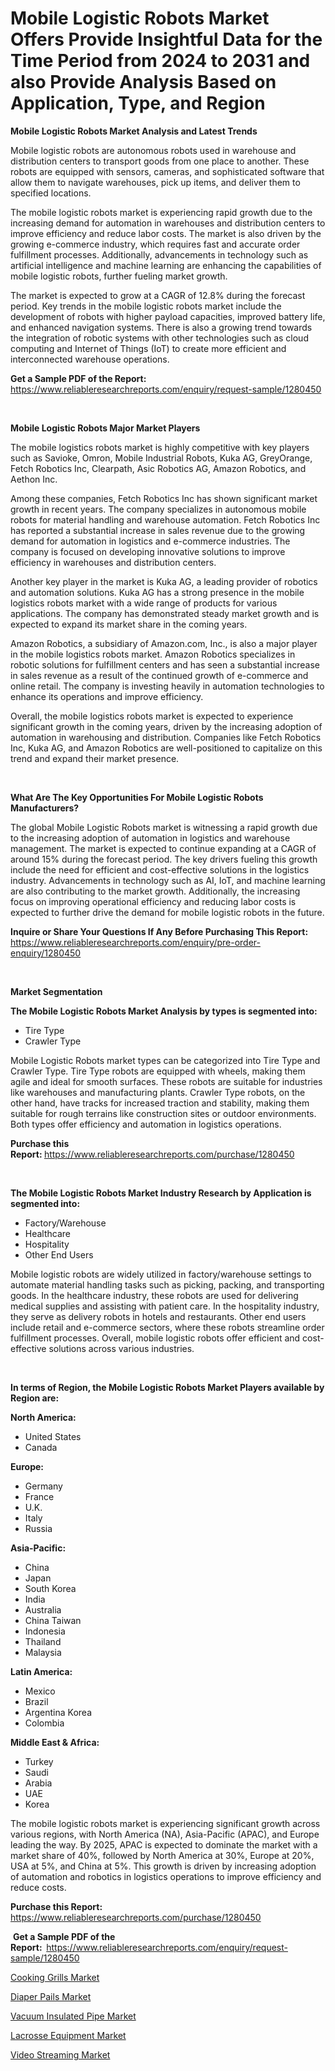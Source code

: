<p><h1>Mobile Logistic Robots Market Offers Provide Insightful Data for the Time Period from 2024 to 2031 and also Provide Analysis Based on Application, Type, and Region</h1></p><p><strong>Mobile Logistic Robots Market Analysis and Latest Trends</strong></p>
<p><p>Mobile logistic robots are autonomous robots used in warehouse and distribution centers to transport goods from one place to another. These robots are equipped with sensors, cameras, and sophisticated software that allow them to navigate warehouses, pick up items, and deliver them to specified locations. </p><p>The mobile logistic robots market is experiencing rapid growth due to the increasing demand for automation in warehouses and distribution centers to improve efficiency and reduce labor costs. The market is also driven by the growing e-commerce industry, which requires fast and accurate order fulfillment processes. Additionally, advancements in technology such as artificial intelligence and machine learning are enhancing the capabilities of mobile logistic robots, further fueling market growth.</p><p>The market is expected to grow at a CAGR of 12.8% during the forecast period. Key trends in the mobile logistic robots market include the development of robots with higher payload capacities, improved battery life, and enhanced navigation systems. There is also a growing trend towards the integration of robotic systems with other technologies such as cloud computing and Internet of Things (IoT) to create more efficient and interconnected warehouse operations.</p></p>
<p><strong>Get a Sample PDF of the Report:&nbsp;</strong> <a href="https://www.reliableresearchreports.com/enquiry/request-sample/1280450">https://www.reliableresearchreports.com/enquiry/request-sample/1280450</a></p>
<p>&nbsp;</p>
<p><strong>Mobile Logistic Robots Major Market Players</strong></p>
<p><p>The mobile logistics robots market is highly competitive with key players such as Savioke, Omron, Mobile Industrial Robots, Kuka AG, GreyOrange, Fetch Robotics Inc, Clearpath, Asic Robotics AG, Amazon Robotics, and Aethon Inc. </p><p>Among these companies, Fetch Robotics Inc has shown significant market growth in recent years. The company specializes in autonomous mobile robots for material handling and warehouse automation. Fetch Robotics Inc has reported a substantial increase in sales revenue due to the growing demand for automation in logistics and e-commerce industries. The company is focused on developing innovative solutions to improve efficiency in warehouses and distribution centers. </p><p>Another key player in the market is Kuka AG, a leading provider of robotics and automation solutions. Kuka AG has a strong presence in the mobile logistics robots market with a wide range of products for various applications. The company has demonstrated steady market growth and is expected to expand its market share in the coming years.</p><p>Amazon Robotics, a subsidiary of Amazon.com, Inc., is also a major player in the mobile logistics robots market. Amazon Robotics specializes in robotic solutions for fulfillment centers and has seen a substantial increase in sales revenue as a result of the continued growth of e-commerce and online retail. The company is investing heavily in automation technologies to enhance its operations and improve efficiency.</p><p>Overall, the mobile logistics robots market is expected to experience significant growth in the coming years, driven by the increasing adoption of automation in warehousing and distribution. Companies like Fetch Robotics Inc, Kuka AG, and Amazon Robotics are well-positioned to capitalize on this trend and expand their market presence.</p></p>
<p>&nbsp;</p>
<p><strong>What Are The Key Opportunities For Mobile Logistic Robots Manufacturers?</strong></p>
<p><p>The global Mobile Logistic Robots market is witnessing a rapid growth due to the increasing adoption of automation in logistics and warehouse management. The market is expected to continue expanding at a CAGR of around 15% during the forecast period. The key drivers fueling this growth include the need for efficient and cost-effective solutions in the logistics industry. Advancements in technology such as AI, IoT, and machine learning are also contributing to the market growth. Additionally, the increasing focus on improving operational efficiency and reducing labor costs is expected to further drive the demand for mobile logistic robots in the future.</p></p>
<p><strong>Inquire or Share Your Questions If Any Before Purchasing This Report:</strong> <a href="https://www.reliableresearchreports.com/enquiry/pre-order-enquiry/1280450">https://www.reliableresearchreports.com/enquiry/pre-order-enquiry/1280450</a></p>
<p>&nbsp;</p>
<p><strong>Market Segmentation</strong></p>
<p><strong>The Mobile Logistic Robots Market Analysis by types is segmented into:</strong></p>
<p><ul><li>Tire Type</li><li>Crawler Type</li></ul></p>
<p><p>Mobile Logistic Robots market types can be categorized into Tire Type and Crawler Type. Tire Type robots are equipped with wheels, making them agile and ideal for smooth surfaces. These robots are suitable for industries like warehouses and manufacturing plants. Crawler Type robots, on the other hand, have tracks for increased traction and stability, making them suitable for rough terrains like construction sites or outdoor environments. Both types offer efficiency and automation in logistics operations.</p></p>
<p><strong>Purchase this Report:&nbsp;</strong><a href="https://www.reliableresearchreports.com/purchase/1280450">https://www.reliableresearchreports.com/purchase/1280450</a></p>
<p>&nbsp;</p>
<p><strong>The Mobile Logistic Robots Market Industry Research by Application is segmented into:</strong></p>
<p><ul><li>Factory/Warehouse</li><li>Healthcare</li><li>Hospitality</li><li>Other End Users</li></ul></p>
<p><p>Mobile logistic robots are widely utilized in factory/warehouse settings to automate material handling tasks such as picking, packing, and transporting goods. In the healthcare industry, these robots are used for delivering medical supplies and assisting with patient care. In the hospitality industry, they serve as delivery robots in hotels and restaurants. Other end users include retail and e-commerce sectors, where these robots streamline order fulfillment processes. Overall, mobile logistic robots offer efficient and cost-effective solutions across various industries.</p></p>
<p>&nbsp;</p>
<p><strong>In terms of Region, the Mobile Logistic Robots Market Players available by Region are:</strong></p>
<p>
    <p> <strong> North America: </strong>
        <ul>
            <li>United States</li>
            <li>Canada</li>
        </ul>
        </p> 
    <p> <strong> Europe: </strong>
        <ul>
            <li>Germany</li>
            <li>France</li>
            <li>U.K.</li>
            <li>Italy</li>
            <li>Russia</li>
        </ul>
        </p> 
    <p> <strong> Asia-Pacific: </strong>
        <ul>
            <li>China</li>
            <li>Japan</li>
            <li>South Korea</li>
            <li>India</li>
            <li>Australia</li>
            <li>China Taiwan</li>
            <li>Indonesia</li>
            <li>Thailand</li>
            <li>Malaysia</li>
        </ul>
        </p> 
    <p> <strong> Latin America: </strong>
        <ul>
            <li>Mexico</li>
            <li>Brazil</li>
            <li>Argentina Korea</li>
            <li>Colombia</li>
        </ul>
        </p> 
    <p> <strong> Middle East & Africa: </strong>
        <ul>
            <li>Turkey</li>
            <li>Saudi</li>
            <li>Arabia</li>
            <li>UAE</li>
            <li>Korea</li>
        </ul>
    </p>
    </p>
<p><p>The mobile logistic robots market is experiencing significant growth across various regions, with North America (NA), Asia-Pacific (APAC), and Europe leading the way. By 2025, APAC is expected to dominate the market with a market share of 40%, followed by North America at 30%, Europe at 20%, USA at 5%, and China at 5%. This growth is driven by increasing adoption of automation and robotics in logistics operations to improve efficiency and reduce costs.</p></p>
<p><strong>Purchase this Report: </strong><a href="https://www.reliableresearchreports.com/purchase/1280450">https://www.reliableresearchreports.com/purchase/1280450</a></p>
<p>&nbsp;<strong>Get a Sample PDF of the Report:&nbsp;&nbsp;</strong><a href="https://www.reliableresearchreports.com/enquiry/request-sample/1280450">https://www.reliableresearchreports.com/enquiry/request-sample/1280450</a></p>
<p><strong></strong></p>
<p><p><a href="https://medium.com/@catherinemartinez15/cooking-grills-market-size-and-market-trends-complete-industry-overview-2024-to-2031-b8ac0d36be32">Cooking Grills Market</a></p><p><a href="https://medium.com/@catherinemartinez15/diaper-pails-market-outlook-industry-overview-and-forecast-2024-to-2031-e769892e605d">Diaper Pails Market</a></p><p><a href="https://medium.com/@loririce03/analyzing-vacuum-insulated-pipe-market-global-industry-perspective-and-forecast-2024-to-2031-0ec0724cefe1">Vacuum Insulated Pipe Market</a></p><p><a href="https://medium.com/@loririce03/lacrosse-equipment-market-report-reveals-the-latest-trends-and-growth-opportunities-of-this-market-cdded8a1c9a3">Lacrosse Equipment Market</a></p><p><a href="https://medium.com/@deniseharvey70/video-streaming-market-furnishes-information-on-market-share-market-trends-and-market-growth-984317f9cb13">Video Streaming Market</a></p></p>